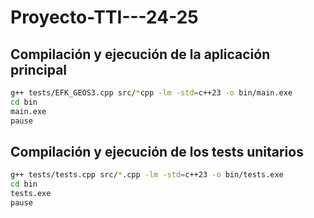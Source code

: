 # Proyecto-TTI---24-25

##  Compilación y ejecución de la aplicación principal
```bash
g++ tests/EFK_GEOS3.cpp src/*cpp -lm -std=c++23 -o bin/main.exe
cd bin
main.exe
pause
```

##  Compilación y ejecución de los tests unitarios
```bash
g++ tests/tests.cpp src/*.cpp -lm -std=c++23 -o bin/tests.exe
cd bin
tests.exe
pause
```
